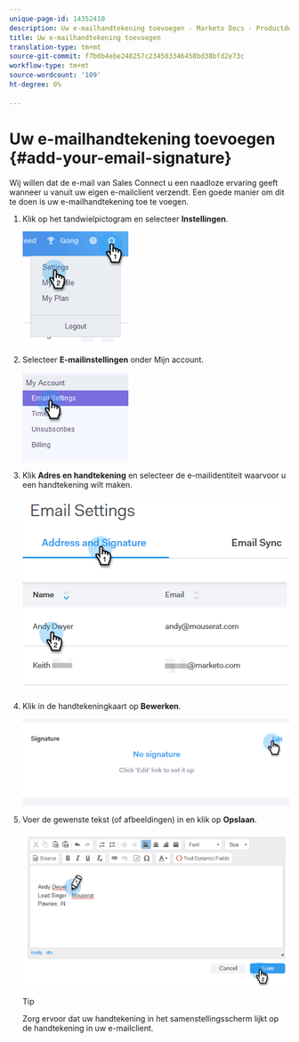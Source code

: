```yaml
---
unique-page-id: 14352410
description: Uw e-mailhandtekening toevoegen - Marketo Docs - Productdocumentatie
title: Uw e-mailhandtekening toevoegen
translation-type: tm+mt
source-git-commit: f7b0b4ebe248257c234503346458bd38bfd2e73c
workflow-type: tm+mt
source-wordcount: '109'
ht-degree: 0%

---
```



# Uw e-mailhandtekening toevoegen {#add-your-email-signature}

Wij willen dat de e-mail van Sales Connect u een naadloze ervaring geeft wanneer u vanuit uw eigen e-mailclient verzendt. Een goede manier om dit te doen is uw e-mailhandtekening toe te voegen.

1. Klik op het tandwielpictogram en selecteer **Instellingen**.

   ![](assets/add-your-email-signature-1.png)

1. Selecteer **E-mailinstellingen** onder Mijn account.

   ![](assets/add-your-email-signature-2.png)

1. Klik **Adres en handtekening** en selecteer de e-mailidentiteit waarvoor u een handtekening wilt maken.

   ![](assets/add-your-email-signature-3.png)

1. Klik in de handtekeningkaart op **Bewerken**.

   ![](assets/add-your-email-signature-4.png)

1. Voer de gewenste tekst (of afbeeldingen) in en klik op **Opslaan**.

   ![](assets/add-your-email-signature-5.png)

   >[!TIP]
   >
   >Zorg ervoor dat uw handtekening in het samenstellingsscherm lijkt op de handtekening in uw e-mailclient.
